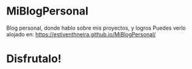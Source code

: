 # MiBlogPersonal
 Blog personal, donde hablo sobre mis proyectos, y logros
Puedes verlo alojado en: https://estiventhneira.github.io/MiBlogPersonal/

# Disfrutalo!
